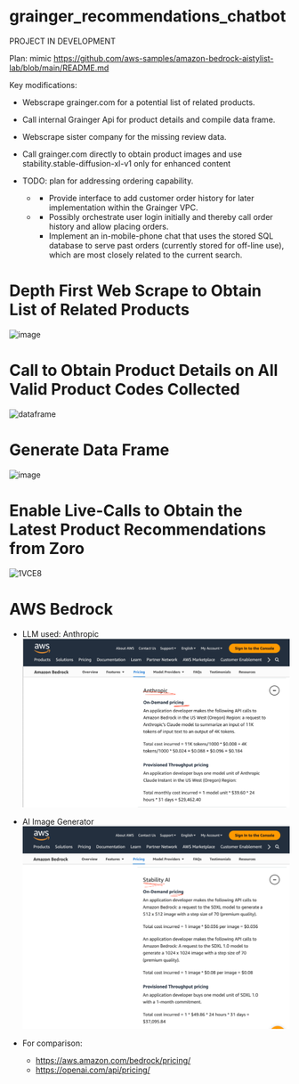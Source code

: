 # grainger_recommendations_chatbot

PROJECT IN DEVELOPMENT

Plan: mimic https://github.com/aws-samples/amazon-bedrock-aistylist-lab/blob/main/README.md

Key modifications: 
  - Webscrape grainger.com for a potential list of related products.
  - Call internal Grainger Api for product details and compile data frame.
  - Webscrape sister company for the missing review data.
  - Call grainger.com directly to obtain product images and use stability.stable-diffusion-xl-v1 only for enhanced content
  
  - TODO: plan for addressing ordering capability.
    - -   Provide interface to add customer order history for later implementation within the Grainger VPC.
    - -   Possibly orchestrate user login initially and thereby call order history and allow placing orders.
      -   Implement an in-mobile-phone chat that uses the stored SQL database to serve past orders (currently stored for off-line use), which are most closely related to the current search.

# Depth First Web Scrape to Obtain List of Related Products
![image](https://github.com/Noel-Niko/grainger_recommendations_chatbot/assets/83922762/f2fb3cad-5a00-448c-94e0-4a82eda0998b)

# Call to Obtain Product Details on All Valid Product Codes Collected
![dataframe](https://github.com/Noel-Niko/grainger_recommendations_chatbot/assets/83922762/aa974628-afae-428c-ae29-3b153b60132c)

# Generate Data Frame
![image](https://github.com/Noel-Niko/grainger_recommendations_chatbot/assets/83922762/179dc571-bf7f-4f86-93b8-9a8915c6b381)

# Enable Live-Calls to Obtain the Latest Product Recommendations from Zoro
![1VCE8](https://github.com/Noel-Niko/graigner_recommendations_chatbot/assets/83922762/d455c98e-e906-42b0-89e0-079e6c772bcd)


# AWS Bedrock
- LLM used: Anthropic
    ![img.png](img.png)
  
- AI Image Generator 
    ![img_1.png](img_1.png)

- For comparison: 
  - https://aws.amazon.com/bedrock/pricing/
  - https://openai.com/api/pricing/
